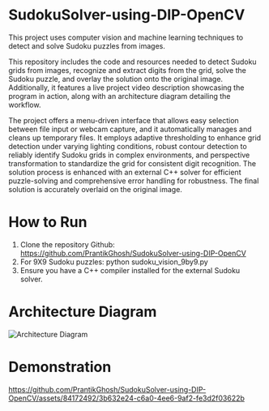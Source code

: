 # SudokuSolver-using-DIP-OpenCV
This project uses computer vision and machine learning techniques to detect and solve Sudoku puzzles from images.

This repository includes the code and resources needed to detect Sudoku grids from images, recognize and extract digits from the grid, solve the Sudoku puzzle, and overlay the solution onto the original image. Additionally, it features a live project video description showcasing the program in action, along with an architecture diagram detailing the workflow.

The project offers a menu-driven interface that allows easy selection between file input or webcam capture, and it automatically manages and cleans up temporary files. It employs adaptive thresholding to enhance grid detection under varying lighting conditions, robust contour detection to reliably identify Sudoku grids in complex environments, and perspective transformation to standardize the grid for consistent digit recognition. The solution process is enhanced with an external C++ solver for efficient puzzle-solving and comprehensive error handling for robustness. The final solution is accurately overlaid on the original image.

# How to Run
1. Clone the repository Github: https://github.com/PrantikGhosh/SudokuSolver-using-DIP-OpenCV
2. For 9X9 Sudoku puzzles: python sudoku_vision_9by9.py
3. Ensure you have a C++ compiler installed for the external Sudoku solver.


# Architecture Diagram
![Architecture Diagram](https://github.com/PrantikGhosh/SudokuSolver-using-DIP-OpenCV/assets/84172492/89f2dcd8-3feb-4dde-a183-a4fc5fdb778b)


# Demonstration
https://github.com/PrantikGhosh/SudokuSolver-using-DIP-OpenCV/assets/84172492/3b632e24-c6a0-4ee6-9af2-fe3d2f03622b

